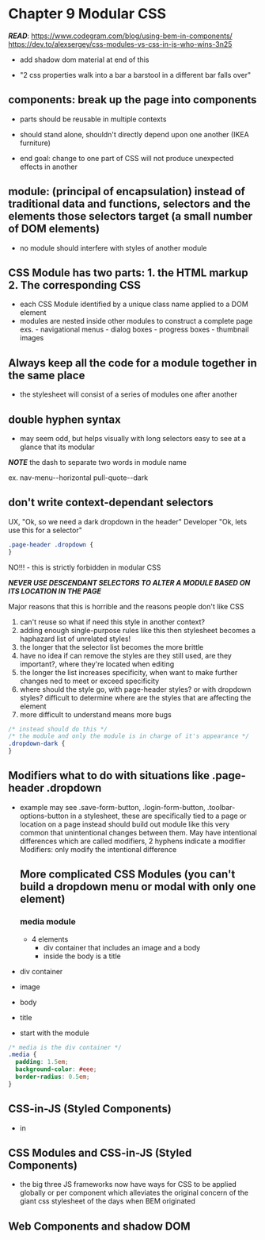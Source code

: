 # Chapter 9 Modular CSS

**_READ_**: https://www.codegram.com/blog/using-bem-in-components/
https://dev.to/alexsergey/css-modules-vs-css-in-js-who-wins-3n25

- add shadow dom material at end of this

- "2 css properties walk into a bar a barstool in a different bar falls over"

## components: break up the page into components

- parts should be reusable in multiple contexts
- should stand alone, shouldn't directly depend upon one another (IKEA furniture)

- end goal: change to one part of CSS will not produce unexpected effects in another

## module: (principal of encapsulation) instead of traditional data and functions, selectors and the elements those selectors target (a small number of DOM elements)

- no module should interfere with styles of another module

## CSS Module has two parts: 1. the HTML markup 2. The corresponding CSS

- each CSS Module identified by a unique class name applied to a DOM element
- modules are nested inside other modules to construct a complete page  
  exs. - navigational menus - dialog boxes - progress boxes - thumbnail images

## Always keep all the code for a module together in the same place

- the stylesheet will consist of a series of modules one after another

## double hyphen syntax

- may seem odd, but helps visually with long selectors easy to see at a glance that its modular

**_NOTE_** the dash to separate two words in module name

ex. nav-menu--horizontal
pull-quote--dark

## don't write context-dependant selectors

UX, "Ok, so we need a dark dropdown in the header"
Developer "Ok, lets use this for a selector"

```css
.page-header .dropdown {
}
```

NO!!! - this is strictly forbidden in modular CSS

**_NEVER USE DESCENDANT SELECTORS TO ALTER A MODULE BASED ON ITS LOCATION IN THE PAGE_**

Major reasons that this is horrible and the reasons people don't like CSS

1. can't reuse so what if need this style in another context?
2. adding enough single-purpose rules like this then stylesheet becomes a haphazard list of unrelated styles!
3. the longer that the selector list becomes the more brittle
4. have no idea if can remove the styles are they still used, are they important?, where they're located when editing
5. the longer the list increases specificity, when want to make further changes ned to meet or exceed specificity
6. where should the style go, with page-header styles? or with dropdown styles? difficult to determine where are the styles that are affecting the element
7. more difficult to understand means more bugs

```css
/* instead should do this */
/* the module and only the module is in charge of it's appearance */
.dropdown-dark {
}
```

## Modifiers what to do with situations like .page-header .dropdown

- example may see .save-form-button, .login-form-button, .toolbar-options-button in a stylesheet, these are specifically tied to a page or location on a page instead should build out module like this
  very common that unintentional changes between them.
  May have intentional differences which are called modifiers,
  2 hyphens indicate a modifier
  Modifiers: only modify the intentional difference

  ## More complicated CSS Modules (you can't build a dropdown menu or modal with only one element)

  ### media module

  - 4 elements
    - div container that includes an image and a body
    - inside the body is a title

- div container
- image
- body
- title

- start with the module

```css
/* media is the div container */
.media {
  padding: 1.5em;
  background-color: #eee;
  border-radius: 0.5em;
}
```

## CSS-in-JS (Styled Components)

- in

## CSS Modules and CSS-in-JS (Styled Components)

- the big three JS frameworks now have ways for CSS to be applied globally or per component which alleviates the original concern of the giant css stylesheet of the days when BEM originated

## Web Components and shadow DOM
